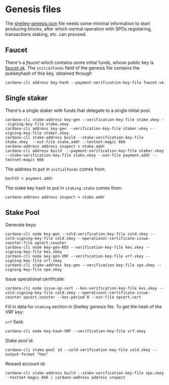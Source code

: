 # Genesis files

The [shelley-genesis.json](shelley-genesis.json) file needs some minimal information to start producing blocks, after which normal operation with SPOs registering, transactions staking, etc. can proceed.

## Faucet

There's a _faucet_ which contains some initial funds, whose public key is [faucet.vk](faucet.vk).
The `initialFunds` field of the genesis file contains the pubkeyhash of this key, obtained through

```
cardano-cli address key-hash --payment-verification-key-file faucet.vk
```

## Single staker

There's a single staker with funds that delegate to a single initial pool.

```
cardano-cli stake-address key-gen --verification-key-file stake.vkey --signing-key-file stake.skey
cardano-cli address key-gen --verification-key-file staker.vkey --signing-key-file staker.skey
cardano-cli stake-address build --stake-verification-key-file stake.vkey  --out-file stake.addr --testnet-magic 666
cardano-address address inspect < stake.addr
cardano-cli address build  --payment-verification-key-file staker.vkey --stake-verification-key-file stake.vkey --out-file payment.addr --testnet-magic 666
```

The address to put in `initialFunds` comes from:

```
bech32 < payment.addr
```

The stake key hash to put in `staking.stake` comes from:

```
cardano-address address inspect < stake.addr
```

## Stake Pool


Generate keys:

```
cardano-cli node key-gen --cold-verification-key-file cold.vkey --cold-signing-key-file cold.skey --operational-certificate-issue-counter-file opcert.counter
cardano-cli node key-gen-KES --verification-key-file kes.vkey --signing-key-file kes.skey
cardano-cli node key-gen-VRF --verification-key-file vrf.vkey --signing-key-file vrf.skey
cardano-cli stake-address key-gen --verification-key-file spo.vkey --signing-key-file spo.skey
```

Issue operational certificate:

```
cardano-cli node issue-op-cert --kes-verification-key-file kes.vkey --cold-signing-key-file cold.skey --operational-certificate-issue-counter opcert.counter --kes-period 0 --out-file opcert.cert
```

Fill in data for `staking` section in Shelley genesis file. To get the hash of the VRF key:

`vrf` field:

```
cardano-cli node key-hash-VRF --verification-key-file vrf.vkey
```

Stake pool id:

```
cardano-cli stake-pool id --cold-verification-key-file cold.vkey --output-format "hex"
```

Reward account id:

```
cardano-cli stake-address build --stake-verification-key-file spo.vkey  --testnet-magic 666 | cardano-address address inspect
```
